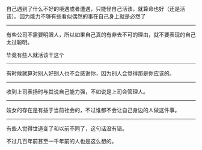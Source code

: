 自己遇到了什么不好的境遇或者遭遇，只能怪自己活该，就算命也好（还是活该）。因为能力不够有些看似偶然的事在自己身上就是必然了
___
有些公司不需要明眼人，所以如果自己真的有非去不可的理由，就不要表现的自己太过聪明。

毕竟有些人就活该干这个
___
有时候就算对别人好别人也不会感谢你，因为别人会觉得那是你应该的。
___
收到上司表扬时与其说自己能力强，不如说是上司会管理人。
___
妓女的存在是有益于当前社会的，不过谁都不会让自己身边的人做这件事。
___
有些人觉得世道变了和以前不同了，这句话没有错。

不过几百年前甚至一千年前的人也是这么想的。